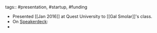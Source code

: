 tags:: #presentation, #startup, #funding

- Presented [[Jan 2016]] at Quest University to [[Gal Smolar]]'s class.
- On [Speakerdeck](https://speakerdeck.com/bmann/questu-203-what-investors-want):
- <script async class="speakerdeck-embed" data-id="f2073a72f806487d8cd8b6a03d345682" data-ratio="1.33333333333333" src="//speakerdeck.com/assets/embed.js"></script>